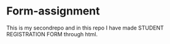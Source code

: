 # Form-assignment
This is my secondrepo and in this repo I have made STUDENT REGISTRATION FORM through html.
